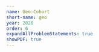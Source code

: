 ```yaml
---
name: Geo-Cohort
short-name: geo
year: 2028
order: 6
expandAllProblemStatements: true
showPDF: true
---
```

